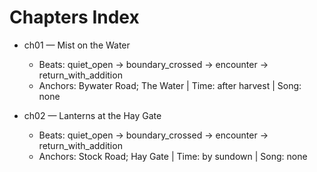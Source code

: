 # Chapters Index

- ch01 — Mist on the Water
  - Beats: quiet_open → boundary_crossed → encounter → return_with_addition
  - Anchors: Bywater Road; The Water | Time: after harvest | Song: none

- ch02 — Lanterns at the Hay Gate
  - Beats: quiet_open → boundary_crossed → encounter → return_with_addition
  - Anchors: Stock Road; Hay Gate | Time: by sundown | Song: none
